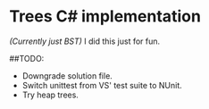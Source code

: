 # Trees C# implementation 
*(Currently just BST)*
I did this just for fun.

##TODO:
* Downgrade solution file.
* Switch unittest from VS' test suite to NUnit.
* Try heap trees.
